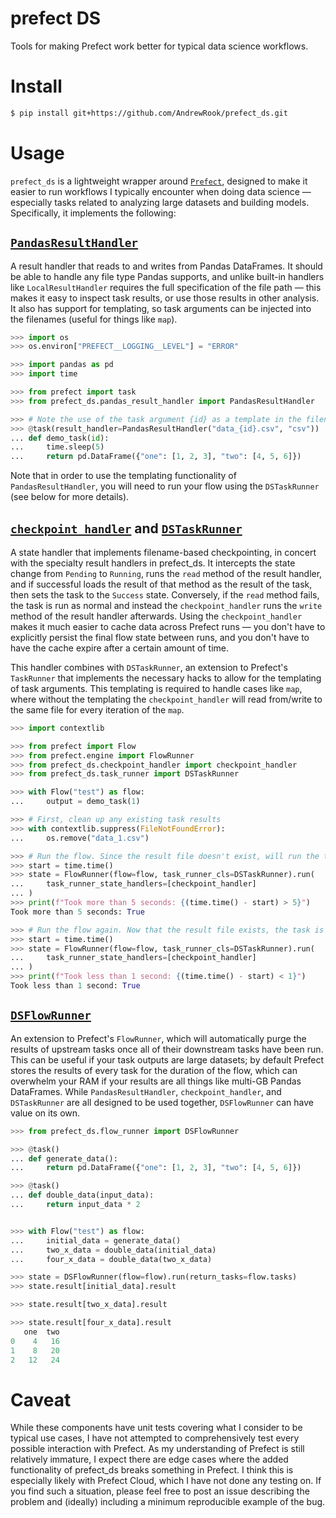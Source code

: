 # prefect DS
Tools for making Prefect work better for typical data science workflows.

# Install

```bash
$ pip install git+https://github.com/AndrewRook/prefect_ds.git
```

# Usage

`prefect_ds` is a lightweight wrapper around [`Prefect`](https://docs.prefect.io/), designed
to make it easier to run workflows I typically encounter when doing data science — especially
tasks related to analyzing large datasets and building models. Specifically, it implements the 
following:

## [`PandasResultHandler`](prefect_ds/pandas_result_handler.py)

A result handler that reads to and writes from Pandas DataFrames. It should be able to handle
any file type Pandas supports, and unlike built-in handlers like `LocalResultHandler` requires
the full specification of the file path — this makes it easy to inspect task results, or
use those results in other analysis. It also has support for templating, so task arguments
can be injected into the filenames (useful for things like `map`).

```python
>>> import os
>>> os.environ["PREFECT__LOGGING__LEVEL"] = "ERROR"

>>> import pandas as pd
>>> import time

>>> from prefect import task
>>> from prefect_ds.pandas_result_handler import PandasResultHandler 

>>> # Note the use of the task argument {id} as a template in the filename
>>> @task(result_handler=PandasResultHandler("data_{id}.csv", "csv"))
... def demo_task(id):
...     time.sleep(5)
...     return pd.DataFrame({"one": [1, 2, 3], "two": [4, 5, 6]})

```

Note that in order to use the templating functionality of `PandasResultHandler`, you will need
to run your flow using the `DSTaskRunner` (see below for more details).

## [`checkpoint_handler`](prefect_ds/checkpoint_handler.py) and [`DSTaskRunner`](prefect_ds/task_runner.py)

A state handler that implements filename-based checkpointing, in concert with the specialty 
result handlers in prefect_ds. It intercepts the state change from `Pending`
to `Running`, runs the `read` method of the result handler, and if successful loads
the result of that method as the result of the task, then sets the task to the `Success`
state. Conversely, if the `read` method fails, the task is run as normal and instead the
`checkpoint_handler` runs the `write` method of the result handler afterwards. Using the 
`checkpoint_handler` makes it much easier to cache data across Prefect runs — you don't have to
explicitly persist the final flow state between runs, and you don't have to have the cache expire
after a certain amount of time. 

This handler combines with `DSTaskRunner`, an extension to Prefect's `TaskRunner` that implements
the necessary hacks to allow for the templating of task arguments. This templating is required
to handle cases like `map`, where without the templating the `checkpoint_handler` will read from/write
to the same file for every iteration of the `map`. 

```python
>>> import contextlib

>>> from prefect import Flow
>>> from prefect.engine import FlowRunner
>>> from prefect_ds.checkpoint_handler import checkpoint_handler
>>> from prefect_ds.task_runner import DSTaskRunner

>>> with Flow("test") as flow:
...     output = demo_task(1)

>>> # First, clean up any existing task results
>>> with contextlib.suppress(FileNotFoundError):
...     os.remove("data_1.csv")

>>> # Run the flow. Since the result file doesn't exist, will run the task
>>> start = time.time()
>>> state = FlowRunner(flow=flow, task_runner_cls=DSTaskRunner).run(
...     task_runner_state_handlers=[checkpoint_handler]
... )
>>> print(f"Took more than 5 seconds: {(time.time() - start) > 5}")
Took more than 5 seconds: True

>>> # Run the flow again. Now that the result file exists, the task is short-circuited
>>> start = time.time()
>>> state = FlowRunner(flow=flow, task_runner_cls=DSTaskRunner).run(
...     task_runner_state_handlers=[checkpoint_handler]
... )
>>> print(f"Took less than 1 second: {(time.time() - start) < 1}")
Took less than 1 second: True

```

## [`DSFlowRunner`](prefect_ds/flow_runner.py)

An extension to Prefect's `FlowRunner`, which will automatically purge the results of upstream
tasks once all of their downstream tasks have been run. This can be useful if your task outputs are
large datasets; by default Prefect stores the results of every task for the duration of the
flow, which can overwhelm your RAM if your results are all things like multi-GB Pandas DataFrames.
While `PandasResultHandler`, `checkpoint_handler`, and `DSTaskRunner` are all designed to be used
together, `DSFlowRunner` can have value on its own.

```python
>>> from prefect_ds.flow_runner import DSFlowRunner

>>> @task()
... def generate_data():
...     return pd.DataFrame({"one": [1, 2, 3], "two": [4, 5, 6]})

>>> @task()
... def double_data(input_data):
...     return input_data * 2


>>> with Flow("test") as flow:
...     initial_data = generate_data()
...     two_x_data = double_data(initial_data)
...     four_x_data = double_data(two_x_data)

>>> state = DSFlowRunner(flow=flow).run(return_tasks=flow.tasks)
>>> state.result[initial_data].result

>>> state.result[two_x_data].result

>>> state.result[four_x_data].result
   one  two
0    4   16
1    8   20
2   12   24

```  

# Caveat
While these components have unit tests covering what I consider to be typical use cases, 
I have not attempted to comprehensively test every possible interaction with Prefect. 
As my understanding of Prefect is still relatively immature, I expect there 
are edge cases where the added functionality of prefect_ds breaks something in Prefect. I think
this is especially likely with Prefect Cloud, which I have not done any testing on. If you find
such a situation, please feel free to post an issue describing the problem and (ideally) including
a minimum reproducible example of the bug.